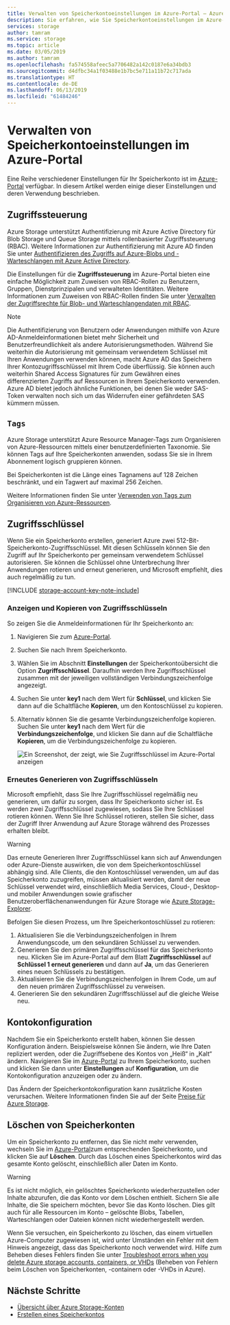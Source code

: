 ```yaml
---
title: Verwalten von Speicherkontoeinstellungen im Azure-Portal – Azure Storage | Microsoft-Dokumentation
description: Sie erfahren, wie Sie Speicherkontoeinstellungen im Azure-Portal verwalten, einschließlich der Konfiguration von Einstellungen für die Zugriffssteuerung, der erneuten Generierung von Kontozugriffsschlüsseln, dem Ändern der Zugriffsebene oder dem Ändern des von dem Konto verwendeten Typs der Replikation. Ferner erfahren Sie, wie Sie ein Speicherkonto im Portal löschen.
services: storage
author: tamram
ms.service: storage
ms.topic: article
ms.date: 03/05/2019
ms.author: tamram
ms.openlocfilehash: fa574558afeec5a7706482a142c0187e6a34bdb3
ms.sourcegitcommit: d4dfbc34a1f03488e1b7bc5e711a11b72c717ada
ms.translationtype: HT
ms.contentlocale: de-DE
ms.lasthandoff: 06/13/2019
ms.locfileid: "61484246"
---
```

# <a name="manage-storage-account-settings-in-the-azure-portal"></a>Verwalten von Speicherkontoeinstellungen im Azure-Portal

Eine Reihe verschiedener Einstellungen für Ihr Speicherkonto ist im [Azure-Portal](https://portal.azure.com) verfügbar. In diesem Artikel werden einige dieser Einstellungen und deren Verwendung beschrieben.

## <a name="access-control"></a>Zugriffssteuerung

Azure Storage unterstützt Authentifizierung mit Azure Active Directory für Blob Storage und Queue Storage mittels rollenbasierter Zugriffssteuerung (RBAC). Weitere Informationen zur Authentifizierung mit Azure AD finden Sie unter [Authentifizieren des Zugriffs auf Azure-Blobs und -Warteschlangen mit Azure Active Directory](storage-auth-aad.md).

Die Einstellungen für die **Zugriffssteuerung** im Azure-Portal bieten eine einfache Möglichkeit zum Zuweisen von RBAC-Rollen zu Benutzern, Gruppen, Dienstprinzipalen und verwalteten Identitäten. Weitere Informationen zum Zuweisen von RBAC-Rollen finden Sie unter [Verwalten der Zugriffsrechte für Blob- und Warteschlangendaten mit RBAC](storage-auth-aad-rbac.md).

> [!NOTE]
> Die Authentifizierung von Benutzern oder Anwendungen mithilfe von Azure AD-Anmeldeinformationen bietet mehr Sicherheit und Benutzerfreundlichkeit als andere Autorisierungsmethoden. Während Sie weiterhin die Autorisierung mit gemeinsam verwendetem Schlüssel mit Ihren Anwendungen verwenden können, macht Azure AD das Speichern Ihrer Kontozugriffsschlüssel mit Ihrem Code überflüssig. Sie können auch weiterhin Shared Access Signatures für zum Gewähren eines differenzierten Zugriffs auf Ressourcen in Ihrem Speicherkonto verwenden. Azure AD bietet jedoch ähnliche Funktionen, bei denen Sie weder SAS-Token verwalten noch sich um das Widerrufen einer gefährdeten SAS kümmern müssen. 

## <a name="tags"></a>`Tags`

Azure Storage unterstützt Azure Resource Manager-Tags zum Organisieren von Azure-Ressourcen mittels einer benutzerdefinierten Taxonomie. Sie können Tags auf Ihre Speicherkonten anwenden, sodass Sie sie in Ihrem Abonnement logisch gruppieren können. 

Bei Speicherkonten ist die Länge eines Tagnamens auf 128 Zeichen beschränkt, und ein Tagwert auf maximal 256 Zeichen.

Weitere Informationen finden Sie unter [Verwenden von Tags zum Organisieren von Azure-Ressourcen](../../azure-resource-manager/resource-group-using-tags.md).

## <a name="access-keys"></a>Zugriffsschlüssel

Wenn Sie ein Speicherkonto erstellen, generiert Azure zwei 512-Bit-Speicherkonto-Zugriffsschlüssel. Mit diesen Schlüsseln können Sie den Zugriff auf Ihr Speicherkonto per gemeinsam verwendetem Schlüssel autorisieren. Sie können die Schlüssel ohne Unterbrechung Ihrer Anwendungen rotieren und erneut generieren, und Microsoft empfiehlt, dies auch regelmäßig zu tun.

[!INCLUDE [storage-account-key-note-include](../../../includes/storage-account-key-note-include.md)]

### <a name="view-and-copy-access-keys"></a>Anzeigen und Kopieren von Zugriffsschlüsseln

So zeigen Sie die Anmeldeinformationen für Ihr Speicherkonto an:

1. Navigieren Sie zum [Azure-Portal](https://portal.azure.com).
2. Suchen Sie nach Ihrem Speicherkonto.
3. Wählen Sie im Abschnitt **Einstellungen** der Speicherkontoübersicht die Option **Zugriffsschlüssel**. Daraufhin werden Ihre Zugriffsschlüssel zusammen mit der jeweiligen vollständigen Verbindungszeichenfolge angezeigt.
4. Suchen Sie unter **key1** nach dem Wert für **Schlüssel**, und klicken Sie dann auf die Schaltfläche **Kopieren**, um den Kontoschlüssel zu kopieren.
5. Alternativ können Sie die gesamte Verbindungszeichenfolge kopieren. Suchen Sie unter **key1** nach dem Wert für die **Verbindungszeichenfolge**, und klicken Sie dann auf die Schaltfläche **Kopieren**, um die Verbindungszeichenfolge zu kopieren.

    ![Ein Screenshot, der zeigt, wie Sie Zugriffsschlüssel im Azure-Portal anzeigen](media/storage-manage-account/portal-connection-string.png)

### <a name="regenerate-access-keys"></a>Erneutes Generieren von Zugriffsschlüsseln

Microsoft empfiehlt, dass Sie Ihre Zugriffsschlüssel regelmäßig neu generieren, um dafür zu sorgen, dass Ihr Speicherkonto sicher ist. Es werden zwei Zugriffsschlüssel zugewiesen, sodass Sie Ihre Schlüssel rotieren können. Wenn Sie Ihre Schlüssel rotieren, stellen Sie sicher, dass der Zugriff Ihrer Anwendung auf Azure Storage während des Prozesses erhalten bleibt. 

> [!WARNING]
> Das erneute Generieren Ihrer Zugriffsschlüssel kann sich auf Anwendungen oder Azure-Dienste auswirken, die von dem Speicherkontoschlüssel abhängig sind. Alle Clients, die den Kontoschlüssel verwenden, um auf das Speicherkonto zuzugreifen, müssen aktualisiert werden, damit der neue Schlüssel verwendet wird, einschließlich Media Services, Cloud-, Desktop- und mobiler Anwendungen sowie grafischer Benutzeroberflächenanwendungen für Azure Storage wie [Azure Storage-Explorer](https://azure.microsoft.com/features/storage-explorer/). 

Befolgen Sie diesen Prozess, um Ihre Speicherkontoschlüssel zu rotieren:

1. Aktualisieren Sie die Verbindungszeichenfolgen in Ihrem Anwendungscode, um den sekundären Schlüssel zu verwenden.
2. Generieren Sie den primären Zugriffsschlüssel für das Speicherkonto neu. Klicken Sie im Azure-Portal auf dem Blatt **Zugriffsschlüssel** auf **Schlüssel 1 erneut generieren** und dann auf **Ja**, um das Generieren eines neuen Schlüssels zu bestätigen.
3. Aktualisieren Sie die Verbindungszeichenfolgen in Ihrem Code, um auf den neuen primären Zugriffsschlüssel zu verweisen.
4. Generieren Sie den sekundären Zugriffsschlüssel auf die gleiche Weise neu.

## <a name="account-configuration"></a>Kontokonfiguration

Nachdem Sie ein Speicherkonto erstellt haben, können Sie dessen Konfiguration ändern. Beispielsweise können Sie ändern, wie Ihre Daten repliziert werden, oder die Zugriffsebene des Kontos von „Heiß“ in „Kalt“ ändern. Navigieren Sie im [Azure-Portal](https://portal.azure.com) zu Ihrem Speicherkonto, suchen und klicken Sie dann unter **Einstellungen** auf **Konfiguration**, um die Kontokonfiguration anzuzeigen oder zu ändern.

Das Ändern der Speicherkontokonfiguration kann zusätzliche Kosten verursachen. Weitere Informationen finden Sie auf der Seite [Preise für Azure Storage](https://azure.microsoft.com/pricing/details/storage/).

## <a name="delete-a-storage-account"></a>Löschen von Speicherkonten
Um ein Speicherkonto zu entfernen, das Sie nicht mehr verwenden, wechseln Sie im [Azure-Portal](https://portal.azure.com)zum entsprechenden Speicherkonto, und klicken Sie auf **Löschen**. Durch das Löschen eines Speicherkontos wird das gesamte Konto gelöscht, einschließlich aller Daten im Konto.

> [!WARNING]
> Es ist nicht möglich, ein gelöschtes Speicherkonto wiederherzustellen oder Inhalte abzurufen, die das Konto vor dem Löschen enthielt. Sichern Sie alle Inhalte, die Sie speichern möchten, bevor Sie das Konto löschen. Dies gilt auch für alle Ressourcen im Konto – gelöschte Blobs, Tabellen, Warteschlangen oder Dateien können nicht wiederhergestellt werden.
> 

Wenn Sie versuchen, ein Speicherkonto zu löschen, das einem virtuellen Azure-Computer zugewiesen ist, wird unter Umständen ein Fehler mit dem Hinweis angezeigt, dass das Speicherkonto noch verwendet wird. Hilfe zum Beheben dieses Fehlers finden Sie unter [Troubleshoot errors when you delete Azure storage accounts, containers, or VHDs](../common/storage-resource-manager-cannot-delete-storage-account-container-vhd.md) (Beheben von Fehlern beim Löschen von Speicherkonten, -containern oder -VHDs in Azure).

## <a name="next-steps"></a>Nächste Schritte

- [Übersicht über Azure Storage-Konten](storage-account-overview.md)
- [Erstellen eines Speicherkontos](storage-quickstart-create-account.md)
